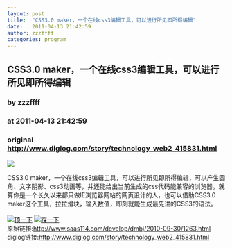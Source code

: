 ```yaml
---
layout: post
title:  "CSS3.0 maker，一个在线css3编辑工具，可以进行所见即所得编辑"
date:   2011-04-13 21:42:59
author: zzzffff
categories: program
---
```


## CSS3.0 maker，一个在线css3编辑工具，可以进行所见即所得编辑
### by zzzffff
### at 2011-04-13 21:42:59
### original <http://www.diglog.com/story/technology_web2_415831.html>

<p><a href="http://www.diglog.com/story/technology_web2_415831.html"><img border="0" src="http://img.diglog.com/img/2011/4/middle_36b711417bc54639a5b008ac05d9301e.jpg"></a></p>CSS3.0 maker，一个在线css3编辑工具，可以进行所见即所得编辑，可以产生圆角、文字阴影、css3动画等，并还能给出当前生成的css代码能兼容的浏览器。就算你是一个长久以来都只做IE浏览器网站的网页设计的人，也可以借助CSS3.0 maker这个工具，拉拉滑块，输入数值，即刻就能生成最先进的CSS3的语法。<br><br><a href="http://www.diglog.com/digremote.aspx?id=415831&amp;category=technology_web2&amp;act=dig&amp;title=CSS3.0+maker%ef%bc%8c%e4%b8%80%e4%b8%aa%e5%9c%a8%e7%ba%bfcss3%e7%bc%96%e8%be%91%e5%b7%a5%e5%85%b7%ef%bc%8c%e5%8f%af%e4%bb%a5%e8%bf%9b%e8%a1%8c%e6%89%80%e8%a7%81%e5%8d%b3%e6%89%80%e5%be%97%e7%bc%96%e8%be%91&amp;guid=29178e00-6e85-488c-af58-2ff218fe446e"><img border="0" alt="顶一下" title="顶一下" src="http://img.diglog.com/images/digbutton/dig4.gif"></a> <a href="http://www.diglog.com/digremote.aspx?id=415831&amp;category=technology_web2&amp;act=bury&amp;title=CSS3.0+maker%ef%bc%8c%e4%b8%80%e4%b8%aa%e5%9c%a8%e7%ba%bfcss3%e7%bc%96%e8%be%91%e5%b7%a5%e5%85%b7%ef%bc%8c%e5%8f%af%e4%bb%a5%e8%bf%9b%e8%a1%8c%e6%89%80%e8%a7%81%e5%8d%b3%e6%89%80%e5%be%97%e7%bc%96%e8%be%91&amp;guid=f5f0b03f-b747-4e1c-bd0d-133fc4ffb030"><img border="0" alt="踩一下" title="踩一下" src="http://img.diglog.com/images/digbutton/bury4.gif"></a><br>原始链接:<a href="http://www.diglog.com/toolbar.aspx?id=415831&amp;category=technology_web2&amp;title=CSS3.0+maker%ef%bc%8c%e4%b8%80%e4%b8%aa%e5%9c%a8%e7%ba%bfcss3%e7%bc%96%e8%be%91%e5%b7%a5%e5%85%b7%ef%bc%8c%e5%8f%af%e4%bb%a5%e8%bf%9b%e8%a1%8c%e6%89%80%e8%a7%81%e5%8d%b3%e6%89%80%e5%be%97%e7%bc%96%e8%be%91&amp;url=http%3a%2f%2fwww.saas114.com%2fdevelop%2fdmbj%2f2010-09-30%2f1263.html">http://www.saas114.com/develop/dmbj/2010-09-30/1263.html</a><br>diglog链接:<a href="http://www.diglog.com/story/technology_web2_415831.html">http://www.diglog.com/story/technology_web2_415831.html</a>